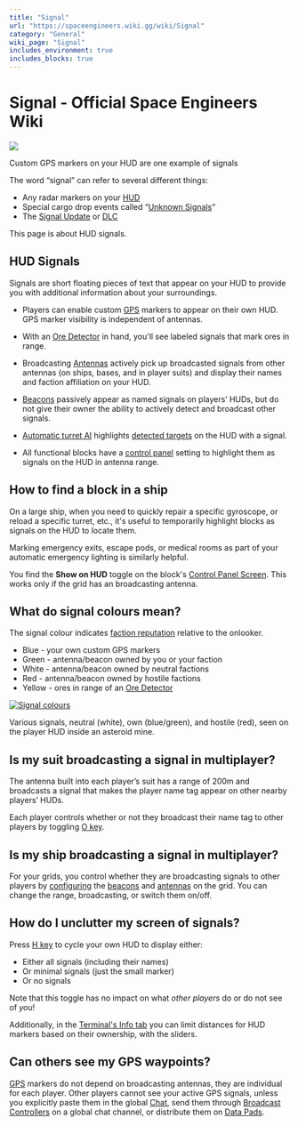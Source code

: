 ```yaml
---
title: "Signal"
url: "https://spaceengineers.wiki.gg/wiki/Signal"
category: "General"
wiki_page: "Signal"
includes_environment: true
includes_blocks: true
---
```


# Signal - Official Space Engineers Wiki

[![](https://spaceengineers.wiki.gg/images/Own-HUD-Signals.jpg?3ab762)](https://spaceengineers.wiki.gg/wiki/File:Own-HUD-Signals.jpg)

Custom GPS markers on your HUD are one example of signals

The word “signal” can refer to several different things:

*   Any radar markers on your [HUD](https://spaceengineers.wiki.gg/wiki/HUD "HUD")
*   Special cargo drop events called “[Unknown Signals](https://spaceengineers.wiki.gg/wiki/Unknown_Signals "Unknown Signals")”
*   The [Signal Update](https://support.keenswh.com/spaceengineers/pc/announcement/update-1-204-signal) or [DLC](https://spaceengineers.wiki.gg/wiki/Signal_Pack "Signal Pack")

This page is about HUD signals.

## HUD Signals

Signals are short floating pieces of text that appear on your HUD to provide you with additional information about your surroundings.

*   Players can enable custom [GPS](https://spaceengineers.wiki.gg/wiki/GPS "GPS") markers to appear on their own HUD. GPS marker visibility is independent of antennas.

*   With an [Ore Detector](https://spaceengineers.wiki.gg/wiki/Ore_Detector "Ore Detector") in hand, you'll see labeled signals that mark ores in range.

*   Broadcasting [Antennas](https://spaceengineers.wiki.gg/wiki/Antenna "Antenna") actively pick up broadcasted signals from other antennas (on ships, bases, and in player suits) and display their names and faction affiliation on your HUD.

*   [Beacons](https://spaceengineers.wiki.gg/wiki/Beacon "Beacon") passively appear as named signals on players’ HUDs, but do not give their owner the ability to actively detect and broadcast other signals.

*   [Automatic turret AI](https://spaceengineers.wiki.gg/wiki/Block_Weapons "Block Weapons") highlights [detected targets](https://spaceengineers.wiki.gg/wiki/Target_Locking "Target Locking") on the HUD with a signal.

*   All functional blocks have a [control panel](https://spaceengineers.wiki.gg/wiki/Control_Panel_Screen "Control Panel Screen") setting to highlight them as signals on the HUD in antenna range.

## How to find a block in a ship

On a large ship, when you need to quickly repair a specific gyroscope, or reload a specific turret, etc., it's useful to temporarily highlight blocks as signals on the HUD to locate them.

Marking emergency exits, escape pods, or medical rooms as part of your automatic emergency lighting is similarly helpful.

You find the **Show on HUD** toggle on the block's [Control Panel Screen](https://spaceengineers.wiki.gg/wiki/Control_Panel_Screen "Control Panel Screen"). This works only if the grid has an broadcasting antenna.

## What do signal colours mean?

The signal colour indicates [faction reputation](https://spaceengineers.wiki.gg/wiki/Factions "Factions") relative to the onlooker.

*   Blue - your own custom GPS markers
*   Green - antenna/beacon owned by you or your faction
*   White - antenna/beacon owned by neutral factions
*   Red - antenna/beacon owned by hostile factions
*   Yellow - ores in range of an [Ore Detector](https://spaceengineers.wiki.gg/wiki/Ore_Detector "Ore Detector")

[![Signal colours](https://spaceengineers.wiki.gg/images/thumb/Hud-signals.png/320px-Hud-signals.png?5c27db)](https://spaceengineers.wiki.gg/wiki/File:Hud-signals.png)

Various signals, neutral (white), own (blue/green), and hostile (red), seen on the player HUD inside an asteroid mine.

## Is my suit broadcasting a signal in multiplayer?

The antenna built into each player’s suit has a range of 200m and broadcasts a signal that makes the player name tag appear on other nearby players’ HUDs.

Each player controls whether or not they broadcast their name tag to other players by toggling [O key](https://spaceengineers.wiki.gg/wiki/Key_Bindings "Key Bindings").

## Is my ship broadcasting a signal in multiplayer?

For your grids, you control whether they are broadcasting signals to other players by [configuring](https://spaceengineers.wiki.gg/wiki/Control_Panel_Screen "Control Panel Screen") the [beacons](https://spaceengineers.wiki.gg/wiki/Beacon "Beacon") and [antennas](https://spaceengineers.wiki.gg/wiki/Antenna "Antenna") on the grid. You can change the range, broadcasting, or switch them on/off.

## How do I unclutter my screen of signals?

Press [H key](https://spaceengineers.wiki.gg/wiki/Key_Bindings "Key Bindings") to cycle your own HUD to display either:

*   Either all signals (including their names)
*   Or minimal signals (just the small marker)
*   Or no signals

Note that this toggle has no impact on what _other players_ do or do not see of _you_!

Additionally, in the [Terminal's Info tab](https://spaceengineers.wiki.gg/wiki/Info_Screen "Info Screen") you can limit distances for HUD markers based on their ownership, with the sliders.

## Can others see my GPS waypoints?

[GPS](https://spaceengineers.wiki.gg/wiki/GPS "GPS") markers do not depend on broadcasting antennas, they are individual for each player. Other players cannot see your active GPS signals, unless you explicitly paste them in the global [Chat](https://spaceengineers.wiki.gg/wiki/Chat "Chat"), send them through [Broadcast Controllers](https://spaceengineers.wiki.gg/wiki/Broadcast_Controller "Broadcast Controller") on a global chat channel, or distribute them on [Data Pads](https://spaceengineers.wiki.gg/wiki/Data_Pads "Data Pads").